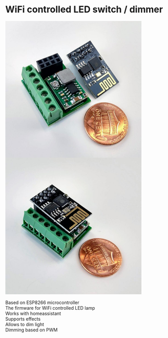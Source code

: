 # WiFi controlled LED switch / dimmer

<img src="pcb/assembled_1.jpg" width=425 align="left">
<img src="pcb/assembled_2.jpg" width=425>

Based on ESP8266 microcontroller<br/>
The firmware for WiFi controlled LED lamp<br/>
Works with homeassistant<br/>
Supports effects<br/>
Allows to dim light<br/>
Dimming based on PWM<br/>
